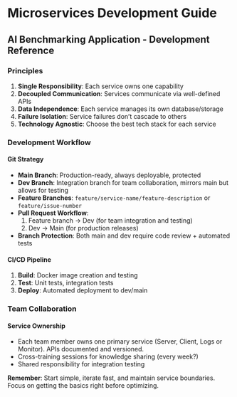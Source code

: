 # Microservices Development Guide

## AI Benchmarking Application - Development Reference

### Principles

1. **Single Responsibility**: Each service owns one capability
1. **Decoupled Communication**: Services communicate via well-defined APIs
1. **Data Independence**: Each service manages its own database/storage
1. **Failure Isolation**: Service failures don’t cascade to others
1. **Technology Agnostic**: Choose the best tech stack for each service

### Development Workflow

#### Git Strategy

- **Main Branch**: Production-ready, always deployable, protected
- **Dev Branch**: Integration branch for team collaboration, mirrors main but allows for testing
- **Feature Branches**: `feature/service-name/feature-description` or `feature/issue-number`
- **Pull Request Workflow**:
  1. Feature branch -> Dev (for team integration and testing)
  2. Dev -> Main (for production releases)
- **Branch Protection**: Both main and dev require code review + automated tests

#### CI/CD Pipeline

1. **Build**: Docker image creation and testing
1. **Test**: Unit tests, integration tests
1. **Deploy**: Automated deployment to dev/main

### Team Collaboration

#### Service Ownership

- Each team member owns one primary service (Server, Client, Logs or Monitor). APIs documented and versioned.
- Cross-training sessions for knowledge sharing (every week?)
- Shared responsibility for integration testing

**Remember**: Start simple, iterate fast, and maintain service boundaries. Focus on getting the basics right before optimizing.
